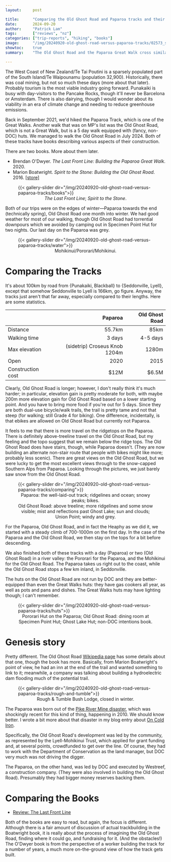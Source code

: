 ```yaml
---
layout:     post

title:      "Comparing the Old Ghost Road and Paparoa tracks and their books"
date:       2024-09-20
author:     "Patrick Lam"
tags:       ["reviews", "nz"]
categories: ["trip-reports", "hiking", "books"]
image:      "/img/20240920-old-ghost-road-versus-paparoa-tracks/02573_sun_below_horizon_v1.avif"
showtoc:    true
summary:    "The Old Ghost Road and the Paparoa Great Walk cross similar terrain on the West Coast in New Zealand. But the Old Ghost Road was led by a nonprofit, while the Paparoa was the product of the Department of Conservation. Let's compare them."

---
```


<style>
.post-heading h1  { color: white; text-shadow: 2px 2px 2px grey; }
.meta { color: white; }
</style>

The West Coast of New Zealand/Te Tai Poutini is a sparsely populated
part of the South Island/Te Waipounamu (population
32,900). Historically, there was coal mining, but not so much these
days (more about that later). Probably tourism is the most viable
industry going forward. Punakaiki is busy with day-visitors to the
Pancake Rocks, though it'll never be Barcelona or Amsterdam. There is
also dairying, though I would wonder about its viability in an era of
climate change and needing to reduce greenhouse emissions.

Back in September 2021, we'd hiked the Paparoa Track, which is one of
the Great Walks. Another walk that was on MP's list was the Old Ghost
Road, which is not a Great Walk, but is a 5 day walk equipped with
(fancy, non-DOC) huts. We managed to walk the Old Ghost Road in July
2024.  Both of these tracks have books describing various aspects of
their construction.

There are two books. More about them later.
* Brendan O'Dwyer. _The Last Front Line: Building the Paparoa Great Walk_. 2020.
* Marion Boatwright. _Spirit to the Stone: Building the Old Ghost Road_. 2016. [[store]](https://oldghostroad.org.nz/store/)

<figure>
{{< gallery-slider dir="/img/20240920-old-ghost-road-versus-paparoa-tracks/books">}}
<figcaption style="text-align:center"><i>The Last Front Line</i>; <i>Spirit to the Stone</i>.</figcaption>
</figure>

Both of our trips were on the edges of winter&mdash;Paparoa
towards the end (technically spring), Old Ghost Road one month into
winter. We had good weather for most of our walking, though Old Ghost Road
had torrential downpours which we avoided by camping out in Specimen Point Hut
for two nights. Our last day on the Paparoa was grey.

<figure>
{{< gallery-slider dir="/img/20240920-old-ghost-road-versus-paparoa-tracks/water">}}
<figcaption style="text-align:center">Mohikinui/Pororari/Mohikinui.</figcaption>
</figure>

# Comparing the Tracks

It's about 100km by road from {Punakaiki, Blackball} to {Seddonville, Lyell},
except that somehow Seddonville to Lyell is 166km, go figure. Anyway, the tracks
just aren't that far away, especially compared to their lengths. Here are some statistics.

|  | Paparoa | Old Ghost Road |
|---| ---: | ---: |
| Distance | 55.7km | 85km |
| Walking time | 3 days | 4-5 days|
| Max elevation | (sidetrip) Croseus Knob 1204m | 1280m |
| Open | 2020 | 2015 |
| Construction cost&nbsp;&nbsp; | $12M | $6.5M |

Clearly, Old Ghost Road is longer; however, I don't really think it's
much harder; in particular, elevation gain is pretty moderate for
both, with maybe 200m more elevation gain for Old Ghost Road based on
a lower starting point. And you have to bring more food if you're out for 5 days. Since they are both dual-use bicycle/walk
trails, the trail is pretty tame and not that steep (for walking;
still Grade 4 for biking).  One difference, incidentally, is that
ebikes are allowed on Old Ghost Road but currently not Paparoa.

It feels to me that there is more travel on the ridgetops on the
Paparoa.  There is definitely above-treeline travel on the Old Ghost
Road, but my feeling and the topo suggest that we remain below the
ridge tops. The Old Ghost Road does have stairs, though, while Paparoa
doesn't. (They are now building an alternate non-stair route that
people with bikes might like more; probably less scenic).  There are
great views on the Old Ghost Road, but we were lucky to get the most
excellent views through to the snow-capped Southern Alps from Paparoa.
Looking through the pictures, we just barely saw snow from the Old Ghost Road.

<figure>
{{< gallery-slider dir="/img/20240920-old-ghost-road-versus-paparoa-tracks/comparing">}}
<figcaption style="text-align:center">Paparoa: the well-laid-out track; ridgelines and ocean; snowy peaks; bikes. <br> Old Ghost Road: above treeline; more ridgelines and some snow visible; mist and reflections past Ghost Lake; sun and clouds; Union Point; windy and grey.</figcaption>
</figure>

For the Paparoa, Old Ghost Road, and in fact the Heaphy as we did it,
we started with a steady climb of 700-1000m on the first day. In the
case of the Paparoa and the Old Ghost Road, we then stay on the tops
for a bit before descending.

We also finished both of these tracks with a day (Paparoa) or two (Old
Ghost Road) in a river valley: the Pororari for the Paparoa, and the
Mohikinui for the Old Ghost Road.  The Paparoa takes us right out to
the coast, while the Old Ghost Road stops a few km inland, in
Seddonville.

The huts on the Old Ghost Road are not run by DOC and they are
better-equipped than even the Great Walks huts: they have gas cookers
all year, as well as pots and pans and dishes. The Great Walks huts
may have lighting though; I can't remember.

<figure>
{{< gallery-slider dir="/img/20240920-old-ghost-road-versus-paparoa-tracks/huts">}}
<figcaption style="text-align:center">Pororari Hut on the Paparoa; Old Ghost Road: dining room at Specimen Point Hut; Ghost&nbsp;Lake&nbsp;Hut; non-DOC intentions book.</figcaption>
</figure>

# Genesis story

Pretty different. The Old Ghost Road [Wikipedia page](https://en.wikipedia.org/wiki/Old_Ghost_Road) has
some details about that one, though the book has more. Basically, from Marion Boatwright's point of view,
he had an inn at the end of the trail and wanted something to link to it; meanwhile, a company was talking
about building a hydroelectric dam flooding much of the potential trail.

<figure>
{{< gallery-slider dir="/img/20240920-old-ghost-road-versus-paparoa-tracks/rough-and-tumble">}}
<figcaption style="text-align:center">Rough & Tumble Bush Lodge, closed in winter.</figcaption>
</figure>

The Paparoa was born out of the [Pike River Mine disaster](https://en.wikipedia.org/wiki/Pike_River_Mine_disaster),
which was shockingly recent for this kind of thing, happening in 2010. We should know better. I wrote a bit
more about that disaster in my blog entry about [On Cold Iron](/post/20240212-on-cold-iron-review.md).

Specifically, the Old Ghost Road's development was led by the community, as represented by the Lyell-Mohikinui Trust,
which applied for grant funding and, at several points, crowdfunded to get over the line. Of course, they
had to work with the Department of Conservation as the land manager, but DOC very much was not driving the digger.

The Paparoa, on the other hand, was led by DOC and executed by Westreef, a construction company. (They were also
involved in building the Old Ghost Road). Presumably they had bigger money reserves backing them.


# Comparing the Books

* [Review: The Last Front Line](/post/20231114-last-front-line-review)

Both of the books are easy to read, but again, the focus is different.
Although there is a fair amount of discussion of actual trackbuilding
in the Boatwright book, it is really about the process of imagining
the Old Ghost Road, finding where it could go, and fundraising for
it. (And the obstacles!)  The O'Dwyer book is from the perspective of
a worker building the track for a number of years, a much more
on-the-ground view of how the track gets built.
